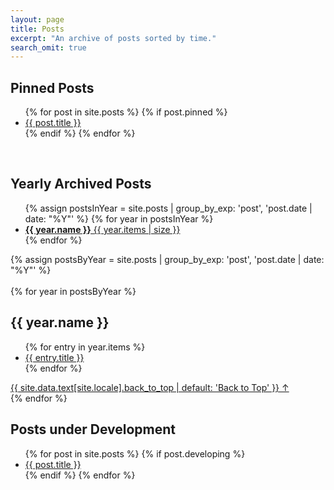 ```yaml
---
layout: page
title: Posts
excerpt: "An archive of posts sorted by time."
search_omit: true
---
```

<!-- Pinned Posts Section -->
<section class="pinned-posts">
  <h2>Pinned Posts</h2>
  <ul class="post-list">
    {% for post in site.posts %}
      {% if post.pinned %}
        <li><a href="{{ site.url }}{{ post.url | prepend:site.baseurl }}">{{ post.title }}</a></li>
      {% endif %}
    {% endfor %}
  </ul>
</section>

<!-- Line Break -->
<br/>

<!-- Yearly Archive Section -->
<h2>Yearly Archived Posts</h2>

<ul class="taxonomy-index">
  {% assign postsInYear = site.posts | group_by_exp: 'post', 'post.date | date: "%Y"' %}
  {% for year in postsInYear %}
    <li>
      <a href="#{{ year.name }}">
        <strong>{{ year.name }}</strong> <span class="taxonomy-count">{{ year.items | size }}</span>
      </a>
    </li>
  {% endfor %}
</ul>

{% assign postsByYear = site.posts | group_by_exp: 'post', 'post.date | date: "%Y"' %}
<br>
<br>
{% for year in postsByYear %}
  <section id="{{ year.name }}" class="post-list">
    <h2 class="taxonomy-title">{{ year.name }}</h2>	
    <ul class="post-list">
      {% for entry in year.items %}
        <li><a href="{{ site.url }}{{ entry.url | prepend:site.baseurl }}">{{ entry.title }}</a></li>
      {% endfor %}
    </ul>
    <a href="#page-title" class="back-to-top">{{ site.data.text[site.locale].back_to_top | default: 'Back to Top' }} &uarr;</a>
  </section>
{% endfor %}

<!-- Line Break -->
<br/>

<!-- Developing Posts Section -->
<section class="developing-posts">
  <h2>Posts under Development</h2>
  <ul class="post-list">
    {% for post in site.posts %}
      {% if post.developing %}
        <li><a href="{{ site.url }}{{ post.url | prepend:site.baseurl }}">{{ post.title }}</a></li>
      {% endif %}
    {% endfor %}
  </ul>
</section>

